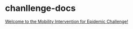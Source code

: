 # chanllenge-docs

[Welcome to the Mobility Intervention for Epidemic Challenge!](https://hzw77-demo.readthedocs.io/en/latest/)

